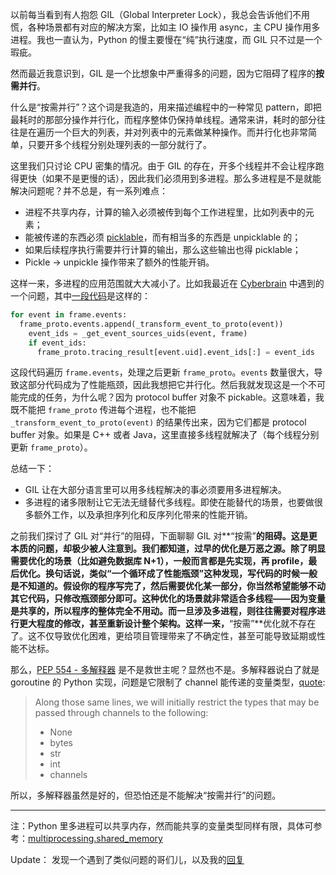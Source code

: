 以前每当看到有人抱怨 GIL（Global Interpreter Lock），我总会告诉他们不用慌，各种场景都有对应的解决方案，比如主 IO 操作用 async，主 CPU 操作用多进程。我也一直认为，Python 的慢主要慢在“纯”执行速度，而 GIL 只不过是一个瑕疵。

然而最近我意识到，GIL 是一个比想象中严重得多的问题，因为它阻碍了程序的**按需并行**。

什么是“按需并行”？这个词是我造的，用来描述编程中的一种常见 pattern，即把最耗时的那部分操作并行化，而程序整体仍保持单线程。通常来讲，耗时的部分往往是在遍历一个巨大的列表，并对列表中的元素做某种操作。而并行化也非常简单，只要开多个线程分别处理列表的一部分就行了。

这里我们只讨论 CPU 密集的情况。由于 GIL 的存在，开多个线程并不会让程序跑得更快（如果不是更慢的话），因此我们必须用到多进程。那么多进程是不是就能解决问题呢？并不总是，有一系列难点：

- 进程不共享内存，计算的输入必须被传到每个工作进程里，比如列表中的元素；
- 能被传递的东西必须 [picklable](https://stackoverflow.com/q/3603581)，而有相当多的东西是 unpicklable 的；
- 如果后续程序执行需要并行计算的输出，那么这些输出也得 picklable；
- Pickle -> unpickle 操作带来了额外的性能开销。

这样一来，多进程的应用范围就大大减小了。比如我最近在 [Cyberbrain](https://github.com/laike9m/Cyberbrain) 中遇到的一个问题，其中[一段代码](https://github.com/laike9m/Cyberbrain/blob/1d34c5c6e6/cyberbrain/rpc_client.py#L191-L195)是这样的：

```python
for event in frame.events:   
  frame_proto.events.append(_transform_event_to_proto(event))
    event_ids = _get_event_sources_uids(event, frame)
    if event_ids:
      frame_proto.tracing_result[event.uid].event_ids[:] = event_ids
```

这段代码遍历 `frame.events`，处理之后更新 `frame_proto`。`events` 数量很大，导致这部分代码成为了性能瓶颈，因此我想把它并行化。然后我就发现这是一个不可能完成的任务，为什么呢？因为 protocol buffer 对象不 pickable。这意味着，我既不能把 `frame_proto` 传进每个进程，也不能把 `_transform_event_to_proto(event)` 的结果传出来，因为它们都是 protocol buffer 对象。如果是 C++ 或者 Java，这里直接多线程就解决了（每个线程分别更新 `frame_proto`）。

总结一下：

- GIL 让在大部分语言里可以用多线程解决的事必须要用多进程解决。
- 多进程的诸多限制让它无法无缝替代多线程。即使在能替代的场景，也要做很多额外工作，以及承担序列化和反序列化带来的性能开销。

之前我们探讨了 GIL 对“并行”的阻碍，下面聊聊 GIL 对**“按需”**的阻碍。这是更本质的问题，却极少被人注意到。我们都知道，过早的优化是万恶之源。除了明显需要优化的场景（比如避免数据库 N+1），一般而言都是先实现，再 profile，最后优化。换句话说，类似“一个循环成了性能瓶颈”这种发现，写代码的时候一般是不知道的。假设你的程序写完了，然后需要优化某一部分，你当然希望能够不动其它代码，只修改瓶颈部分即可。这种优化的场景就非常适合多线程——因为变量是共享的，所以程序的整体完全不用动。而一旦涉及多进程，则往往需要对程序进行更大程度的修改，甚至重新设计整个架构。这样一来，**“按需”**优化就不存在了。这不仅导致优化困难，更给项目管理带来了不确定性，甚至可能导致延期或性能不达标。

那么，[PEP 554 - 多解释器](https://www.python.org/dev/peps/pep-0554/) 是不是救世主呢？显然也不是。多解释器说白了就是 goroutine 的 Python 实现，问题是它限制了 channel 能传递的变量类型，[quote](https://www.python.org/dev/peps/pep-0554/#id40):

>  Along those same lines, we will initially restrict the types that may be passed through channels to the following:
>
> - None
> - bytes
> - str
> - int
> - channels

所以，多解释器虽然是好的，但恐怕还是不能解决“按需并行”的问题。

---

注：Python 里多进程可以共享内存，然而能共享的变量类型同样有限，具体可参考：[multiprocessing.shared_memory](https://docs.python.org/3/library/multiprocessing.shared_memory.html)

Update：
发现一个遇到了类似问题的哥们儿，以及我的[回复](https://discuss.python.org/t/pattern-for-sharing-large-python-data-structures-between-processes/7945/9?u=laike9m)